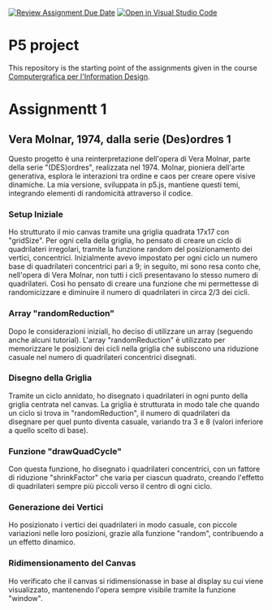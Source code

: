 [![Review Assignment Due Date](https://classroom.github.com/assets/deadline-readme-button-22041afd0340ce965d47ae6ef1cefeee28c7c493a6346c4f15d667ab976d596c.svg)](https://classroom.github.com/a/HEVN0QSv)
[![Open in Visual Studio Code](https://classroom.github.com/assets/open-in-vscode-2e0aaae1b6195c2367325f4f02e2d04e9abb55f0b24a779b69b11b9e10269abc.svg)](https://classroom.github.com/online_ide?assignment_repo_id=16748328&assignment_repo_type=AssignmentRepo)
# P5 project
This repository is the starting point of the assignments given in the course [Computergrafica per l'Information Design](https://www11.ceda.polimi.it/schedaincarico/schedaincarico/controller/scheda_pubblica/SchedaPublic.do?&evn_default=evento&c_classe=834257&lang=IT&__pj0=0&__pj1=9c10fe379e96db59d55d49b6b4252c5e).

# Assignmentt 1

## Vera Molnar, 1974, dalla serie (Des)ordres 1

 Questo progetto è una reinterpretazione dell'opera di Vera Molnar, parte della serie "(DES)ordres", realizzata nel 1974. Molnar, pioniera dell'arte generativa, esplora le interazioni tra ordine e caos per creare opere visive dinamiche. La mia versione, sviluppata in p5.js, mantiene questi temi, integrando elementi di randomicità attraverso il codice.
  
 ### Setup Iniziale

 Ho strutturato il mio canvas tramite una griglia quadrata 17x17 con "gridSize". Per ogni cella della griglia, ho pensato di creare un ciclo di quadrilateri irregolari, tramite la funzione random del posizionamento dei vertici, concentrici. Inizialmente avevo impostato per ogni ciclo un numero base di quadrilateri concentrici pari a 9; in seguito, mi sono resa conto che, nell'opera di Vera Molnar, non tutti i cicli presentavano lo stesso numero di quadrilateri. Così ho pensato di creare una funzione che mi permettesse di randomicizzare e diminuire il numero di quadrilateri in circa 2/3 dei cicli.

 ### Array "randomReduction"
 
 Dopo le considerazioni iniziali, ho deciso di utilizzare un array (seguendo anche alcuni tutorial). L'array "randomReduction" è utilizzato per memorizzare le posizioni dei cicli nella griglia che subiscono una riduzione casuale nel numero di quadrilateri concentrici disegnati.

 ### Disegno della Griglia

 Tramite un ciclo annidato, ho disegnato i quadrilateri in ogni punto della griglia centrata nel canvas. La griglia è strutturata in modo tale che quando un ciclo si trova in "randomReduction", il numero di quadrilateri da disegnare per quel punto diventa casuale, variando tra 3 e 8 (valori inferiore a quello scelto di base).

 ### Funzione "drawQuadCycle"

 Con questa funzione, ho disegnato i quadrilateri concentrici, con un fattore di riduzione "shrinkFactor" che varia per ciascun quadrato, creando l'effetto di quadrilateri sempre più piccoli verso il centro di ogni ciclo.

 ### Generazione dei Vertici

 Ho posizionato i vertici dei quadrilateri in modo casuale, con piccole variazioni nelle loro posizioni, grazie alla funzione "random", contribuendo a un effetto dinamico.

 ### Ridimensionamento del Canvas

 Ho verificato che il canvas si ridimensionasse in base al display su cui viene visualizzato, mantenendo l'opera sempre visibile tramite la funzione "window".
